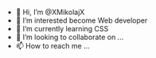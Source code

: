 - 👋 Hi, I’m @XMikolajX
- 👀 I’m interested  become Web developer
- 🌱 I’m currently learning CSS
- 💞️ I’m looking to collaborate on ...
- 📫 How to reach me ...

<!---
XMikolajX/XMikolajX is a ✨ special ✨ repository because its `README.md` (this file) appears on your GitHub profile.
You can click the Preview link to take a look at your changes.
--->
